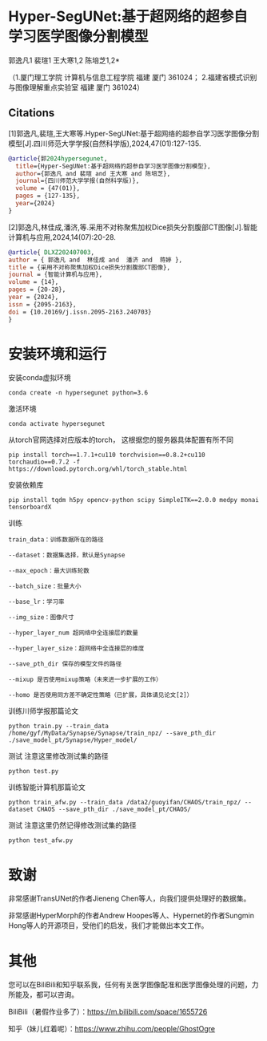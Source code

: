 # Hyper-SegUNet:基于超网络的超参自学习医学图像分割模型
郭逸凡1 裴瑄1 王大寒1,2 陈培芝1,2* 

（1.厦门理工学院 计算机与信息工程学院 福建 厦门 361024； 2.福建省模式识别与图像理解重点实验室 福建 厦门 361024）

## Citations
[1]郭逸凡,裴瑄,王大寒等.Hyper-SegUNet:基于超网络的超参自学习医学图像分割模型[J].四川师范大学学报(自然科学版),2024,47(01):127-135.
```bibtex
@article{郭2024hypersegunet,
  title={Hyper-SegUNet:基于超网络的超参自学习医学图像分割模型},
  author={郭逸凡 and 裴瑄 and 王大寒 and 陈培芝},
  journal={四川师范大学学报(自然科学版)},
  volume = {47(01)},
  pages = {127-135},
  year={2024}
}
```
[2]郭逸凡,林佳成,潘济,等.采用不对称聚焦加权Dice损失分割腹部CT图像[J].智能计算机与应用,2024,14(07):20-28.
```bibtex
@article{ DLXZ202407003,
author = { 郭逸凡 and  林佳成 and  潘济 and  蒋婷 },
title = {采用不对称聚焦加权Dice损失分割腹部CT图像},
journal = {智能计算机与应用},
volume = {14},
pages = {20-28},
year = {2024},
issn = {2095-2163},
doi = {10.20169/j.issn.2095-2163.240703}
}
```
# 安装环境和运行

安装conda虚拟环境
```
conda create -n hypersegunet python=3.6 
```
激活环境
```
conda activate hypersegunet
```
从torch官网选择对应版本的torch， 这根据您的服务器具体配置有所不同
```
pip install torch==1.7.1+cu110 torchvision==0.8.2+cu110 torchaudio==0.7.2 -f https://download.pytorch.org/whl/torch_stable.html
```
安装依赖库
```
pip install tqdm h5py opencv-python scipy SimpleITK==2.0.0 medpy monai tensorboardX
```

训练
```
train_data：训练数据所在的路径

--dataset：数据集选择，默认是Synapse

--max_epoch：最大训练轮数

--batch_size：批量大小

--base_lr：学习率

--img_size：图像尺寸

--hyper_layer_num 超网络中全连接层的数量

--hyper_layer_size：超网络中全连接层的维度

--save_pth_dir 保存的模型文件的路径

--mixup 是否使用mixup策略（未来进一步扩展的工作）

--homo 是否使用同方差不确定性策略（已扩展，具体请见论文[2]）
```

训练川师学报那篇论文
```
python train.py --train_data /home/gyf/MyData/Synapse/Synapse/train_npz/ --save_pth_dir ./save_model_pt/Synapse/Hyper_model/
```

测试 注意这里修改测试集的路径
```
python test.py
```
训练智能计算机那篇论文
```
python train_afw.py --train_data /data2/guoyifan/CHAOS/train_npz/ --dataset CHAOS --save_pth_dir ./save_model_pt/CHAOS/
```
测试 注意这里仍然记得修改测试集的路径
```
python test_afw.py
```


# 致谢
非常感谢TransUNet的作者Jieneng Chen等人，向我们提供处理好的数据集。

非常感谢HyperMorph的作者Andrew Hoopes等人、Hypernet的作者Sungmin Hong等人的开源项目，受他们的启发，我们才能做出本文工作。


# 其他
您可以在BiliBili和知乎联系我，任何有关医学图像配准和医学图像处理的问题，力所能及，都可以咨询。

BiliBili（暑假作业多了）：https://m.bilibili.com/space/1655726

知乎（妹儿红着呢）：https://www.zhihu.com/people/GhostOgre
